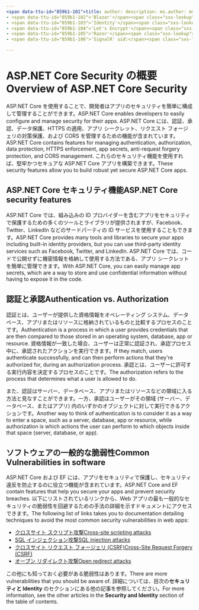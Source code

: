 ```yaml
---
<span data-ttu-id="859b1-101">title: author: description: ms.author: ms.custom: ms.date: no-loc:</span><span class="sxs-lookup"><span data-stu-id="859b1-101">title: author: description: ms.author: ms.custom: ms.date: no-loc:</span></span>
- <span data-ttu-id="859b1-102">'Blazor'</span><span class="sxs-lookup"><span data-stu-id="859b1-102">'Blazor'</span></span>
- <span data-ttu-id="859b1-103">'Identity'</span><span class="sxs-lookup"><span data-stu-id="859b1-103">'Identity'</span></span>
- <span data-ttu-id="859b1-104">'Let's Encrypt'</span><span class="sxs-lookup"><span data-stu-id="859b1-104">'Let's Encrypt'</span></span>
- <span data-ttu-id="859b1-105">'Razor'</span><span class="sxs-lookup"><span data-stu-id="859b1-105">'Razor'</span></span>
- <span data-ttu-id="859b1-106">'SignalR' uid:</span><span class="sxs-lookup"><span data-stu-id="859b1-106">'SignalR' uid:</span></span> 

---
```

# <a name="overview-of-aspnet-core-security"></a><span data-ttu-id="859b1-107">ASP.NET Core Security の概要</span><span class="sxs-lookup"><span data-stu-id="859b1-107">Overview of ASP.NET Core Security</span></span>

<span data-ttu-id="859b1-108">ASP.NET Core を使用することで、開発者はアプリのセキュリティを簡単に構成して管理することができます。</span><span class="sxs-lookup"><span data-stu-id="859b1-108">ASP.NET Core enables developers to easily configure and manage security for their apps.</span></span> <span data-ttu-id="859b1-109">ASP.NET Core には、認証、承認、データ保護、HTTPS の適用、アプリ シークレット、リクエスト フォージェリの対策保護、および CORS を管理するための機能が含まれています。</span><span class="sxs-lookup"><span data-stu-id="859b1-109">ASP.NET Core contains features for managing authentication, authorization, data protection, HTTPS enforcement, app secrets, anti-request forgery protection, and CORS management.</span></span> <span data-ttu-id="859b1-110">これらのセキュリティ機能を使用すれば、堅牢かつセキュアな ASP.NET Core アプリを構築できます。</span><span class="sxs-lookup"><span data-stu-id="859b1-110">These security features allow you to build robust yet secure ASP.NET Core apps.</span></span>

## <a name="aspnet-core-security-features"></a><span data-ttu-id="859b1-111">ASP.NET Core セキュリティ機能</span><span class="sxs-lookup"><span data-stu-id="859b1-111">ASP.NET Core security features</span></span>

<span data-ttu-id="859b1-112">ASP.NET Core では、組み込みの ID プロバイダーを含むアプリをセキュリティで保護するための多くのツールとライブラリが提供されますが、Facebook、Twitter、LinkedIn などのサードパーティの ID サービスを使用することもできます。</span><span class="sxs-lookup"><span data-stu-id="859b1-112">ASP.NET Core provides many tools and libraries to secure your apps including built-in identity providers, but you can use third-party identity services such as Facebook, Twitter, and LinkedIn.</span></span> <span data-ttu-id="859b1-113">ASP.NET Core では、コードで公開せずに機密情報を格納して使用する方法である、アプリ シークレットを簡単に管理できます。</span><span class="sxs-lookup"><span data-stu-id="859b1-113">With ASP.NET Core, you can easily manage app secrets, which are a way to store and use confidential information without having to expose it in the code.</span></span>

## <a name="authentication-vs-authorization"></a><span data-ttu-id="859b1-114">認証と承認</span><span class="sxs-lookup"><span data-stu-id="859b1-114">Authentication vs. Authorization</span></span>

<span data-ttu-id="859b1-115">認証とは、ユーザーが提供した資格情報をオペレーティング システム、データベース、アプリまたはリソースに格納されているものと比較するプロセスのことです。</span><span class="sxs-lookup"><span data-stu-id="859b1-115">Authentication is a process in which a user provides credentials that are then compared to those stored in an operating system, database, app or resource.</span></span> <span data-ttu-id="859b1-116">資格情報が一致した場合、ユーザーは正常に認証され、承認プロセス中に、承認されたアクションを実行できます。</span><span class="sxs-lookup"><span data-stu-id="859b1-116">If they match, users authenticate successfully, and can then perform actions that they're authorized for, during an authorization process.</span></span> <span data-ttu-id="859b1-117">承認とは、ユーザーに許可する実行内容を決定するプロセスのことです。</span><span class="sxs-lookup"><span data-stu-id="859b1-117">The authorization refers to the process that determines what a user is allowed to do.</span></span>

<span data-ttu-id="859b1-118">また、認証はサーバー、データベース、アプリまたはリソースなどの領域に入る方法と見なすことができます。一方、承認はユーザーがその領域 (サーバー、データベース、またはアプリ) 内のいずかのオブジェクトに対して実行できるアクションです。</span><span class="sxs-lookup"><span data-stu-id="859b1-118">Another way to think of authentication is to consider it as a way to enter a space, such as a server, database, app or resource, while authorization is which actions the user can perform to which objects inside that space (server, database, or app).</span></span>

## <a name="common-vulnerabilities-in-software"></a><span data-ttu-id="859b1-119">ソフトウェアの一般的な脆弱性</span><span class="sxs-lookup"><span data-stu-id="859b1-119">Common Vulnerabilities in software</span></span>

<span data-ttu-id="859b1-120">ASP.NET Core および EF には、アプリをセキュリティで保護し、セキュリティ違反を防止するのに役立つ機能が含まれています。</span><span class="sxs-lookup"><span data-stu-id="859b1-120">ASP.NET Core and EF contain features that help you secure your apps and prevent security breaches.</span></span> <span data-ttu-id="859b1-121">以下にリストされているリンクから、Web アプリの最も一般的なセキュリティの脆弱性を回避するための手法の詳細を示すドキュメントにアクセスできます。</span><span class="sxs-lookup"><span data-stu-id="859b1-121">The following list of links takes you to documentation detailing techniques to avoid the most common security vulnerabilities in web apps:</span></span>

* [<span data-ttu-id="859b1-122">クロスサイト スクリプト攻撃</span><span class="sxs-lookup"><span data-stu-id="859b1-122">Cross-site scripting attacks</span></span>](xref:security/cross-site-scripting)
* [<span data-ttu-id="859b1-123">SQL インジェクション攻撃</span><span class="sxs-lookup"><span data-stu-id="859b1-123">SQL injection attacks</span></span>](/ef/core/querying/raw-sql)
* [<span data-ttu-id="859b1-124">クロスサイト リクエスト フォージェリ (CSRF)</span><span class="sxs-lookup"><span data-stu-id="859b1-124">Cross-Site Request Forgery (CSRF)</span></span>](xref:security/anti-request-forgery)
* [<span data-ttu-id="859b1-125">オープン リダイレクト攻撃</span><span class="sxs-lookup"><span data-stu-id="859b1-125">Open redirect attacks</span></span>](xref:security/preventing-open-redirects)

<span data-ttu-id="859b1-126">この他にも知っておく必要がある脆弱性はあります。</span><span class="sxs-lookup"><span data-stu-id="859b1-126">There are more vulnerabilities that you should be aware of.</span></span> <span data-ttu-id="859b1-127">詳細については、目次の**セキュリティと Identity** のセクションにある他の記事を参照してください。</span><span class="sxs-lookup"><span data-stu-id="859b1-127">For more information, see the other articles in the **Security and Identity** section of the table of contents.</span></span>
